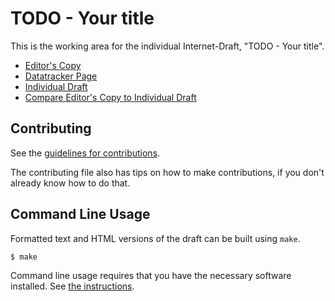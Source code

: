 <!-- regenerate: on (set to off if you edit this file) -->

# TODO - Your title

This is the working area for the individual Internet-Draft, "TODO - Your title".

* [Editor's Copy](https://martinthomson.github.io/bottom-fluff/#go.draft-thomson-rswg-bottom-fluff.html)
* [Datatracker Page](https://datatracker.ietf.org/doc/draft-thomson-rswg-bottom-fluff)
* [Individual Draft](https://datatracker.ietf.org/doc/html/draft-thomson-rswg-bottom-fluff)
* [Compare Editor's Copy to Individual Draft](https://martinthomson.github.io/bottom-fluff/#go.draft-thomson-rswg-bottom-fluff.diff)


## Contributing

See the
[guidelines for contributions](https://github.com/martinthomson/bottom-fluff/blob/main/CONTRIBUTING.md).

The contributing file also has tips on how to make contributions, if you
don't already know how to do that.

## Command Line Usage

Formatted text and HTML versions of the draft can be built using `make`.

```sh
$ make
```

Command line usage requires that you have the necessary software installed.  See
[the instructions](https://github.com/martinthomson/i-d-template/blob/main/doc/SETUP.md).

